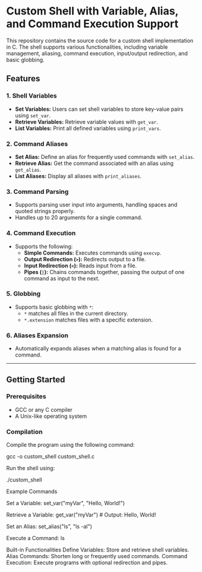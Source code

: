 # Custom Shell with Variable, Alias, and Command Execution Support

This repository contains the source code for a custom shell implementation in C. The shell supports various functionalities, including variable management, aliasing, command execution, input/output redirection, and basic globbing. 

## Features

### 1. Shell Variables
- **Set Variables:** Users can set shell variables to store key-value pairs using `set_var`.
- **Retrieve Variables:** Retrieve variable values with `get_var`.
- **List Variables:** Print all defined variables using `print_vars`.

### 2. Command Aliases
- **Set Alias:** Define an alias for frequently used commands with `set_alias`.
- **Retrieve Alias:** Get the command associated with an alias using `get_alias`.
- **List Aliases:** Display all aliases with `print_aliases`.

### 3. Command Parsing
- Supports parsing user input into arguments, handling spaces and quoted strings properly.
- Handles up to 20 arguments for a single command.

### 4. Command Execution
- Supports the following:
  - **Simple Commands:** Executes commands using `execvp`.
  - **Output Redirection (`>`):** Redirects output to a file.
  - **Input Redirection (`<`):** Reads input from a file.
  - **Pipes (`|`):** Chains commands together, passing the output of one command as input to the next.

### 5. Globbing
- Supports basic globbing with `*`:
  - `*` matches all files in the current directory.
  - `*.extension` matches files with a specific extension.

### 6. Aliases Expansion
- Automatically expands aliases when a matching alias is found for a command.

---

## Getting Started

### Prerequisites
- GCC or any C compiler
- A Unix-like operating system

### Compilation
Compile the program using the following command:

gcc -o custom_shell custom_shell.c


Run the shell using:

./custom_shell

Example Commands

Set a Variable:
set_var("myVar", "Hello, World!")

Retrieve a Variable:
get_var("myVar")  # Output: Hello, World!

Set an Alias:
set_alias("ls", "ls -al")

Execute a Command:
ls

Built-in Functionalities
Define Variables: Store and retrieve shell variables.
Alias Commands: Shorten long or frequently used commands.
Command Execution: Execute programs with optional redirection and pipes.
